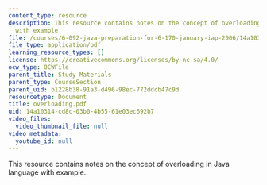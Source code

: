 ```yaml
---
content_type: resource
description: This resource contains notes on the concept of overloading in Java language
  with example.
file: /courses/6-092-java-preparation-for-6-170-january-iap-2006/14a10314cd8c03b04b5561e03ec692b7_overloading.pdf
file_type: application/pdf
learning_resource_types: []
license: https://creativecommons.org/licenses/by-nc-sa/4.0/
ocw_type: OCWFile
parent_title: Study Materials
parent_type: CourseSection
parent_uid: b1228b38-91a3-d496-98ec-772ddcb47c9d
resourcetype: Document
title: overloading.pdf
uid: 14a10314-cd8c-03b0-4b55-61e03ec692b7
video_files:
  video_thumbnail_file: null
video_metadata:
  youtube_id: null
---
```

This resource contains notes on the concept of overloading in Java language with example.